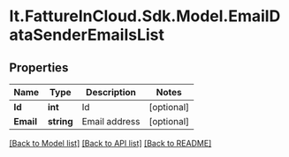 # It.FattureInCloud.Sdk.Model.EmailDataSenderEmailsList

## Properties

Name | Type | Description | Notes
------------ | ------------- | ------------- | -------------
**Id** | **int** | Id | [optional] 
**Email** | **string** | Email address | [optional] 

[[Back to Model list]](../README.md#documentation-for-models) [[Back to API list]](../README.md#documentation-for-api-endpoints) [[Back to README]](../README.md)

